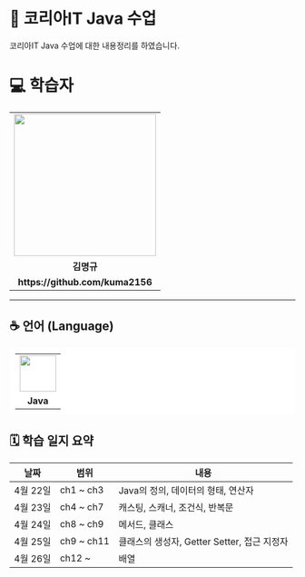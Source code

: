 
# 📘 코리아IT Java 수업

코리아IT Java 수업에 대한 내용정리를 하였습니다.

<div align="left">
    <h1>💻 학습자</h1>
    <table>
        <tr>
            <td align="center"><img src="https://github.com/user-attachments/assets/61049fd5-5e06-4b17-bb51-d925ea3e68dc" width="250"></td>
        </tr>
        <tr>
            <td align="center"><b>김명규</b></td>
        </tr>
        <tr>
            <td align="center"><b>https://github.com/kuma2156</b></td>
        </tr>
    </table>
</div>

---

## ☕️ 언어 (Language)
<table style="background:white; padding:10px; border-radius:8px;">
    <tr>
        <td align="center">
            <img src="https://github.com/user-attachments/assets/e345f034-71e7-4fd8-b002-5034674a2fe8" width="64" height="64">
        </td>
    </tr>
    <tr>
        <td align="center"><b>Java</b></td>
    </tr>
</table>



## 🗓️ 학습 일지 요약
| 날짜         | 범위             | 내용                                         |
|--------------|------------------|----------------------------------------------|
| 4월 22일     | ch1 ~ ch3        | Java의 정의, 데이터의 형태, 연산자           |
| 4월 23일     | ch4 ~ ch7        | 캐스팅, 스캐너, 조건식, 반복문               |
| 4월 24일     | ch8 ~ ch9        | 메서드, 클래스                              |
| 4월 25일     | ch9 ~ ch11        | 클래스의 생성자, Getter Setter, 접근 지정자             |
| 4월 26일     | ch12 ~           |  배열         |

